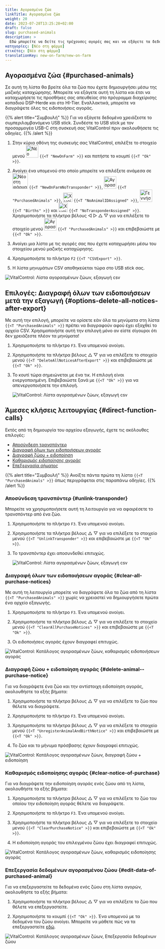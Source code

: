 ```yaml
---
title: Αγορασμένα ζώα
linkTitle: Αγορασμένα ζώα
weight: 20
date: 2023-07-28T13:25:28+02:00
draft: false
slug: purchased-animals
description: >
  Εδώ μπορείτε να δείτε τις τρέχουσες αγορές σας και να εξάγετε τα δεδομένα.
κατηγορίες: [Νέο στη φάρμα]
ετικέτες: [Νέο στη φάρμα]
translationKey: new-on-farm/new-on-farm
---
```

## Αγορασμένα ζώα {#purchased-animals}

Σε αυτή τη λίστα θα βρείτε όλα τα ζώα που έχετε δημιουργήσει μέσω της μαζικής καταχώρησης. Μπορείτε να εξάγετε αυτή τη λίστα και έτσι να καταχωρήσετε τις προσθήκες σας απευθείας στο πρόγραμμα διαχείρισης κοπαδιού DSP-Herde και στο HI-Tier. Εναλλακτικά, μπορείτε να διαγράψετε όλες τις ειδοποιήσεις αγοράς.

{{% alert title="Συμβουλή" %}}
Για να εξάγετε δεδομένα χρειάζεστε το συμπεριλαμβανόμενο USB stick. Συνδέστε το USB stick με τον προσαρμογέα USB-C στη συσκευή σας VitalControl πριν ακολουθήσετε τις οδηγίες.
{{% /alert %}}

1. Στην κύρια οθόνη της συσκευής σας VitalControl, επιλέξτε το στοιχείο μενού <img src="/icons/main/new-on-farm.svg" width="40" align="bottom" alt="Νέο στη φάρμα" /> `{{<T "NewOnFarm" >}}` και πατήστε το κουμπί `{{<T "Ok" >}}`.

2. Ανοίγει ένα υπομενού στο οποίο μπορείτε να επιλέξετε ανάμεσα σε <img src="/icons/registration/new-on-farm-no-transponder.svg" width="50" align="bottom" alt="Νέο στη φάρμα, χωρίς transponder" /> `{{<T "NewOnFarmNoTransponder" >}}`, <img src="/icons/main/new-on-farm.svg" width="40" align="bottom" alt="Αγορασμένα ζώα" /> `{{<T "PurchasedAnimals" >}}`, <img src="/icons/registration/no-eartag-number.svg" width="30" align="bottom" alt="Χωρίς εθνικό αριθμό ταυτότητας ζώου" /> `{{<T "NoAnimalIDAssigned" >}}`, <img src="/icons/main/births.svg" width="40" align="bottom" alt="Γεννήσεις" /> `{{<T "Births" >}}` και <img src="/icons/registration/no-transponder.svg" width="30" align="bottom" alt="Χωρίς εκχωρημένο transponder" /> `{{<T "NoTransponderAssigned" >}}`. Χρησιμοποιήστε τα πλήκτρα βέλους ◁ ▷ △ ▽ για να επιλέξετε το στοιχείο μενού <img src="/icons/main/new-on-farm.svg" width="40" align="bottom" alt="Αγορασμένα ζώα" /> `{{<T "PurchasedAnimals" >}}` και επιβεβαιώστε με `{{<T "Ok" >}}`.

3. Ανοίγει μια λίστα με τις αγορές σας που έχετε καταχωρήσει μέσω του στοιχείου μενού μαζικής καταχώρησης.

4. Χρησιμοποιήστε το πλήκτρο `F2` `{{<T "CSVExport" >}}`.

5. Η λίστα μηνυμάτων CSV αποθηκεύεται τώρα στο USB stick σας.

![VitalControl: Λίστα αγορασμένων ζώων, εξαγωγή csv](../images/purchasedanimals.png "Αγορασμένα ζώα, εξαγωγή csv")

## Επιλογές: Διαγραφή όλων των ειδοποιήσεων μετά την εξαγωγή {#options-delete-all-notices-after-export}

Με αυτή την επιλογή, μπορείτε να ορίσετε εάν όλα τα μηνύματα στη λίστα `{{<T "PurchasedAnimals" >}}` πρέπει να διαγραφούν αφού έχει εξαχθεί το αρχείο CSV. Χρησιμοποιήστε αυτή την επιλογή μόνο αν είστε σίγουροι ότι δεν χρειάζεστε πλέον τα μηνύματα!

1. Χρησιμοποιήστε το πλήκτρο `F3`. Ένα υπομενού ανοίγει.

2. Χρησιμοποιήστε τα πλήκτρα βέλους △ ▽ για να επιλέξετε το στοιχείο μενού `{{<T "DeleteAllNoticesAfterExport" >}}` και επιβεβαιώστε με `{{<T "Ok" >}}`.

3. Το κουτί τώρα σημειώνεται με ένα τικ. Η επιλογή είναι ενεργοποιημένη. Επιβεβαιώστε ξανά με `{{<T "Ok" >}}` για να απενεργοποιήσετε την επιλογή.

    ![VitalControl: Λίστα αγορασμένων ζώων, εξαγωγή csv](../images/delete-all.png "Διαγραφή όλων των ειδοποιήσεων μετά την εξαγωγή")    

## Άμεσες κλήσεις λειτουργίας {#direct-function-calls}

Εκτός από τη δημιουργία του αρχείου εξαγωγής, έχετε τις ακόλουθες επιλογές:

- [Αποσύνδεση τρανσπόντερ](#unlink-transponder)
- [Διαγραφή όλων των ειδοποιήσεων αγοράς](#clear-all-purchase-notices)
- [Διαγραφή ζώου + ειδοποίηση](#delete-animal--purchase-notice)
- [Καθαρισμός ειδοποίησης αγοράς](#clear-notice-of-purchase)
- [Επεξεργασία σήματος](#edit-data-of-purchased-animal)

{{% alert title="Συμβουλή" %}}
Ανοίξτε πάντα πρώτα τη λίστα `{{<T "PurchasedAnimals" >}}` όπως περιγράφεται στις παραπάνω οδηγίες.
{{% /alert %}}

### Αποσύνδεση τρανσπόντερ {#unlink-transponder}

Μπορείτε να χρησιμοποιήσετε αυτή τη λειτουργία για να αφαιρέσετε το τρανσπόντερ από ένα ζώο.

1. Χρησιμοποιήστε το πλήκτρο `F3`. Ένα υπομενού ανοίγει.

2. Χρησιμοποιήστε τα πλήκτρα βέλους △ ▽ για να επιλέξετε το στοιχείο μενού `{{<T "UnlinkTransponder" >}}` και επιβεβαιώστε με `{{<T "Ok" >}}`.

3. Το τρανσπόντερ έχει αποσυνδεθεί επιτυχώς.

    ![VitalControl: Λίστα αγορασμένων ζώων, εξαγωγή csv](../images/unlink-transponder.png "Αγορασμένα ζώα, αποσύνδεση τρανσπόντερ")

### Διαγραφή όλων των ειδοποιήσεων αγοράς {#clear-all-purchase-notices}

Με αυτή τη λειτουργία μπορείτε να διαγράψετε όλα τα ζώα από τη λίστα `{{<T "PurchasedAnimals" >}}` χωρίς να χρειαστεί να δημιουργήσετε πρώτα ένα αρχείο εξαγωγής.

1. Χρησιμοποιήστε το πλήκτρο `F3`. Ένα υπομενού ανοίγει.

2. Χρησιμοποιήστε τα πλήκτρα βέλους △ ▽ για να επιλέξετε το στοιχείο μενού `{{<T "ClearAllPurchaseNotices" >}}` και επιβεβαιώστε με `{{<T "Ok" >}}`.

3. Οι ειδοποιήσεις αγοράς έχουν διαγραφεί επιτυχώς.

![VitalControl: Κατάλογος αγορασμένων ζώων, καθαρισμός ειδοποιήσεων αγοράς](../images/clear.png "Καθαρισμός όλων των ειδοποιήσεων αγοράς")

### Διαγραφή ζώου + ειδοποίηση αγοράς {#delete-animal--purchase-notice}

Για να διαγράψετε ένα ζώο και την αντίστοιχη ειδοποίηση αγοράς, ακολουθήστε τα εξής βήματα:

1. Χρησιμοποιήστε τα πλήκτρα βέλους △ ▽ για να επιλέξετε το ζώο που θέλετε να διαγράψετε.

2. Χρησιμοποιήστε το πλήκτρο `F3`. Ένα υπομενού ανοίγει.

3. Χρησιμοποιήστε τα πλήκτρα βέλους △ ▽ για να επιλέξετε το στοιχείο μενού `{{<T "UnregisterAnimalAndBirthNotice" >}}` και επιβεβαιώστε με `{{<T "Ok" >}}`.

4. Το ζώο και το μήνυμα πρόσβασης έχουν διαγραφεί επιτυχώς.

![VitalControl: Κατάλογος αγορασμένων ζώων, διαγραφή ζώου + ειδοποίηση](../images/delete.png "Διαγραφή ζώου + ειδοποίηση")

### Καθαρισμός ειδοποίησης αγοράς {#clear-notice-of-purchase}

Για να διαγράψετε την ειδοποίηση αγοράς ενός ζώου από τη λίστα, ακολουθήστε τα εξής βήματα:

1. Χρησιμοποιήστε τα πλήκτρα βέλους △ ▽ για να επιλέξετε το ζώο του οποίου την ειδοποίηση αγοράς θέλετε να διαγράψετε.

2. Χρησιμοποιήστε το πλήκτρο `F3`. Ένα υπομενού ανοίγει.

3. Χρησιμοποιήστε τα πλήκτρα βέλους △ ▽ για να επιλέξετε το στοιχείο μενού `{{<T "ClearPurchaseNotice" >}}` και επιβεβαιώστε με `{{<T "Ok" >}}`.

4. Η ειδοποίηση αγοράς του επιλεγμένου ζώου έχει διαγραφεί επιτυχώς.

![VitalControl: Κατάλογος αγορασμένων ζώων, καθαρισμός ειδοποίησης αγοράς](../images/clearnotice.png "Καθαρισμός ειδοποίησης αγοράς")

### Επεξεργασία δεδομένων αγορασμένου ζώου {#edit-data-of-purchased-animal}

Για να επεξεργαστείτε τα δεδομένα ενός ζώου στη λίστα αγορών, ακολουθήστε τα εξής βήματα:

1. Χρησιμοποιήστε τα πλήκτρα βέλους △ ▽ για να επιλέξετε το ζώο που θέλετε να επεξεργαστείτε.

2. Χρησιμοποιήστε το κουμπί `{{<T "Ok" >}}`. Ένα υπομενού με τα δεδομένα του ζώου ανοίγει. Μπορείτε να μάθετε πώς να τα επεξεργαστείτε [εδώ](/el/docs/actions/edit/#edit-animal-data).

![VitalControl: Κατάλογος αγορασμένων ζώων, Επεξεργασία δεδομένων ζώου](../images/edit.png "Επεξεργασία δεδομένων αγορασμένου ζώου")

